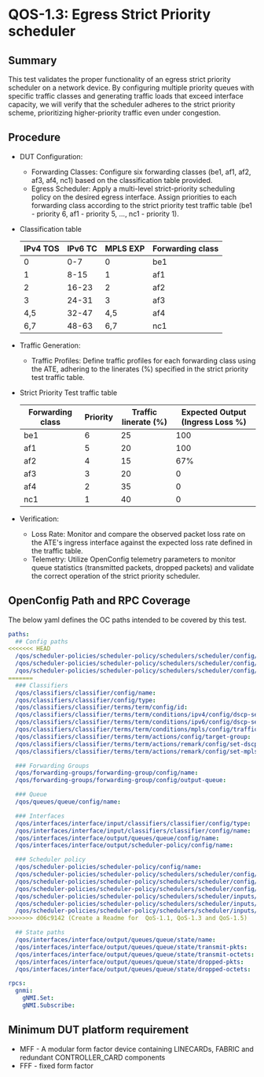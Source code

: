 # QOS-1.3: Egress Strict Priority scheduler

## Summary

This test validates the proper functionality of an egress strict priority scheduler on a network device. By configuring multiple priority queues with specific traffic classes and generating traffic loads that exceed interface capacity, we will verify that the scheduler adheres to the strict priority scheme, prioritizing higher-priority traffic even under congestion.

## Procedure

* DUT Configuration:
    * Forwarding Classes: Configure six forwarding classes (be1, af1, af2, af3, af4, nc1) based on the classification table provided.
    * Egress Scheduler: Apply a multi-level strict-priority scheduling policy on the desired egress interface. Assign priorities to each forwarding class according to the strict priority test traffic table (be1 - priority 6, af1 - priority 5, ..., nc1 - priority 1).

* Classification table

    IPv4 TOS      |       IPv6 TC           |         MPLS EXP        |    Forwarding class
    ------------- | ----------------------- | ----------------------- | ---------------------
    0             |      0-7                |          0              |         be1
    1             |      8-15               |          1              |         af1
    2             |      16-23              |          2              |         af2
    3             |      24-31              |          3              |         af3
    4,5           |      32-47              |          4,5            |         af4
    6,7           |      48-63              |          6,7            |         nc1

* Traffic Generation:
    * Traffic Profiles: Define traffic profiles for each forwarding class using the ATE, adhering to the linerates (%) specified in the strict priority test traffic table.

* Strict Priority Test traffic table

    Forwarding class  |      Priority        |     Traffic linerate  (%)   |    Expected Output (Ingress Loss %)
    ----------------- |--------------------- | --------------------------- | -----------------------------------
    be1               |      6               |          25                 |         100
    af1               |      5               |          20                 |         100
    af2               |      4               |          15                 |         67%
    af3               |      3               |          20                 |         0
    af4               |      2               |          35                 |         0
    nc1               |      1               |          40                 |         0

* Verification:
    * Loss Rate: Monitor and compare the observed packet loss rate on the ATE's ingress interface against the expected loss rate defined in the traffic table.
    * Telemetry: Utilize OpenConfig telemetry parameters to monitor queue statistics (transmitted packets, dropped packets) and validate the correct operation of the strict priority scheduler.

## OpenConfig Path and RPC Coverage

The below yaml defines the OC paths intended to be covered by this test.

```yaml
paths:
  ## Config paths
<<<<<<< HEAD
  /qos/scheduler-policies/scheduler-policy/schedulers/scheduler/config/priority:
  /qos/scheduler-policies/scheduler-policy/schedulers/scheduler/config/sequence:
  /qos/scheduler-policies/scheduler-policy/schedulers/scheduler/config/type:
=======
  ### Classifiers
  /qos/classifiers/classifier/config/name:
  /qos/classifiers/classifier/config/type:
  /qos/classifiers/classifier/terms/term/config/id:
  /qos/classifiers/classifier/terms/term/conditions/ipv4/config/dscp-set:
  /qos/classifiers/classifier/terms/term/conditions/ipv6/config/dscp-set:
  /qos/classifiers/classifier/terms/term/conditions/mpls/config/traffic-class:
  /qos/classifiers/classifier/terms/term/actions/config/target-group:
  /qos/classifiers/classifier/terms/term/actions/remark/config/set-dscp:
  /qos/classifiers/classifier/terms/term/actions/remark/config/set-mpls-tc:

  ### Forwarding Groups
  /qos/forwarding-groups/forwarding-group/config/name:
  /qos/forwarding-groups/forwarding-group/config/output-queue:

  ### Queue
  /qos/queues/queue/config/name:

  ### Interfaces
  /qos/interfaces/interface/input/classifiers/classifier/config/type:
  /qos/interfaces/interface/input/classifiers/classifier/config/name:
  /qos/interfaces/interface/output/queues/queue/config/name:
  /qos/interfaces/interface/output/scheduler-policy/config/name:

  ### Scheduler policy
  /qos/scheduler-policies/scheduler-policy/config/name:
  /qos/scheduler-policies/scheduler-policy/schedulers/scheduler/config/priority:
  /qos/scheduler-policies/scheduler-policy/schedulers/scheduler/config/sequence:
  /qos/scheduler-policies/scheduler-policy/schedulers/scheduler/config/type:
  /qos/scheduler-policies/scheduler-policy/schedulers/scheduler/inputs/input/config/id:
  /qos/scheduler-policies/scheduler-policy/schedulers/scheduler/inputs/input/config/input-type:
  /qos/scheduler-policies/scheduler-policy/schedulers/scheduler/inputs/input/config/queue:
>>>>>>> d06c9142 (Create a Readme for  QoS-1.1, QoS-1.3 and QoS-1.5)

  ## State paths
  /qos/interfaces/interface/output/queues/queue/state/name:
  /qos/interfaces/interface/output/queues/queue/state/transmit-pkts:
  /qos/interfaces/interface/output/queues/queue/state/transmit-octets:
  /qos/interfaces/interface/output/queues/queue/state/dropped-pkts:
  /qos/interfaces/interface/output/queues/queue/state/dropped-octets:

rpcs:
  gnmi:
    gNMI.Set:
    gNMI.Subscribe:
```

## Minimum DUT platform requirement

* MFF - A modular form factor device containing LINECARDs, FABRIC and redundant CONTROLLER_CARD components
* FFF - fixed form factor
